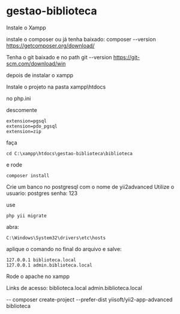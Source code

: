 # gestao-biblioteca

Instale o Xampp

instale o composer ou já tenha baixado:
composer --version
https://getcomposer.org/download/

Tenha o git baixado e no path 
git --version
https://git-scm.com/download/win

depois de instalar o xampp

Instale o projeto na pasta xampp\htdocs

no php.ini

descomente
```
extension=pgsql
extension=pdo_pgsql
extension=zip
```

faça
```
cd C:\xampp\htdocs\gestao-biblioteca\biblioteca
```

e rode
```
composer install
```

Crie um banco no postgresql com o nome de yii2advanced
Utilize o usuario: postgres senha: 123

use 
```
php yii migrate
```

abra: 
```
C:\Windows\System32\drivers\etc\hosts
```

aplique o comando no final do arquivo e salve: 
```
127.0.0.1 biblioteca.local
127.0.0.1 admin.biblioteca.local
```
Rode o apache no xampp

Links de acesso:
biblioteca.local
admin.biblioteca.local

-- composer create-project --prefer-dist yiisoft/yii2-app-advanced biblioteca
